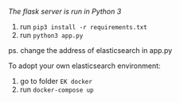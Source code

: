 _The flask server is run in Python 3_

1. run `pip3 install -r requirements.txt`
2. run `python3 app.py`

ps. change the address of elasticsearch in app.py

To adopt your own elasticsearch environment:

1. go to folder `EK docker`
2. run `docker-compose up`
